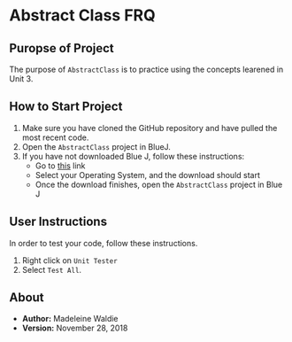 # Abstract Class FRQ

## Puropse of Project

The purpose of `AbstractClass` is to practice using the concepts learened in Unit 3.

## How to Start Project

1. Make sure you have cloned the GitHub repository and have pulled the most recent code.
2. Open the `AbstractClass` project in BlueJ.
3. If you have not downloaded Blue J, follow these instructions:
    * Go to [this](https://www.bluej.org) link
    * Select your Operating System, and the download should start
    * Once the download finishes, open the `AbstractClass` project in Blue J

## User Instructions

In order to test your code, follow these instructions.

1. Right click on `Unit Tester`
2. Select `Test All`.

## About

* **Author:** Madeleine Waldie
* **Version:** November 28, 2018